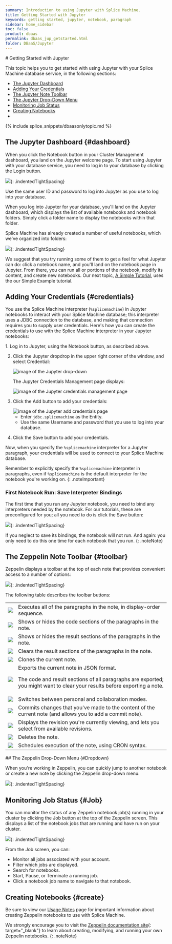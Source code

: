 ```yaml
---
summary: Introduction to using Jupyter with Splice Machine.
title: Getting Started with Jupyter
keywords: getting started, jupyter, notebook, paragraph
sidebar: home_sidebar
toc: false
product: dbaas
permalink: dbaas_jup_getstarted.html
folder: DBaaS/Jupyter
---
```

<section>
<div class="TopicContent" data-swiftype-index="true" markdown="1">
# Getting Started with Jupyter

This topic helps you to get started with using Jupyter with your Splice Machine database service, in the following sections:

* [The Jupyter Dashboard](#dashboard)
* [Adding Your Credentials](#credentials)
* [The Jupyter Note Toolbar](#toolbar)
* [The Jupyter Drop-Down Menu](#Dropdown)
* [Monitoring Job Status](#Job)
* [Creating Notebooks](#create)
*
{% include splice_snippets/dbaasonlytopic.md %}


## The Jupyter Dashboard  {#dashboard}

When you click the <span class="CalloutFont">Notebook</span> button in
your Cluster Management dashboard, you land on the Jupyter welcome
page. To start using Jupyter with your database service, you need to
log in to your database by clicking the <span
class="ConsoleLink">Login</span> button.

![](images/Notebooks1.png){: .indentedTightSpacing}

Use the same user ID and password to log into Jupyter as you use to log
into your database.

When you log into Jupyter for your database, you'll land on the
Jupyter dashboard, which displays the list of available notebooks and notebook folders. Simply click a folder name to display the notebooks within that folder.

Splice Machine has already created a number of useful notebooks, which we've organized into folders:

![](images/Jupyter1.png){: .indentedTightSpacing}

We suggest that you try running some of them to get a feel for what
Jupyter can do: click a notebook name, and you'll land on the notebook
page in Jupyter. From there, you can run all or portions of the
notebook, modify its content, and create new notebooks. Our next topic,
[A Simple Tutorial](dbaas_jup_simple.html), uses the our <span
class="CalloutFont">Simple Example</span> tutorial.

## Adding Your Credentials  {#credentials}

You use the Splice Machine interpreter (`%splicemachine`) in Jupyter notebooks to interact with your Splice Machine database; this interpreter uses a JDBC connection to the database, and making that connection requires you to supply user credentials. Here's how you can create the credentials to use with the Splice Machine interpreter in your Jupyter notebooks:

<div class="opsStepsList" markdown="1">
1.  Log in to Jupyter, using the <span class="ConsoleLink">Notebook</span> button, as described above.

2.  Click the <span class="ConsoleLink">Jupyter</span> dropdrop in the upper right corner of the window, and select <span class="ConsoleLink">Credential</span>:

    <img class="indentedSmall" src="images/CloudZepDropdown.png" alt="image of the Jupyter drop-down" />

    The <span class="ConsoleLink">Jupyter Credentials Management</span> page displays:

    <img class="indented" src="images/CloudZepCredentials.png" alt="image of the Jupyter credentials management page" />

3.  Click the <span class="ConsoleLink">Add</span> button to add your credentials:

    <img class="indented" src="images/CloudZepAddCredential.png" alt="image of the Jupyter add credentials page" />

    * Enter `jdbc.splicemachine` as the <span class="ConsoleLink">Entity</span>.
    * Use the same <span class="ConsoleLink">Username</span> and <span class="ConsoleLink">password</span> that you use to log into your database.

4.  Click the <span class="ConsoleLink">Save</span> button to add your credentials.
</div>

Now, when you specify the `%splicemachine` interpreter for a Jupyter paragraph, your credentials will be used to connect to your Splice Machine database.

Remember to explicitly specify the `%splicemachine` interpreter in paragraphs, even if `%splicemachine` is the default interpreter for the notebook you're working on.
{: .noteImportant}

### First Notebook Run: Save Interpreter Bindings

The first time that you run any Jupyter notebook, you need to bind any
interpreters needed by the notebook. For our tutorials, these are
preconfigured for you; all you need to do is click the Save button:

![](images/ZepInterpreters.png){: .indentedTightSpacing}

If you neglect to save its bindings, the notebook will not run. And
again: you only need to do this one time for each notebook that you run.
{: .noteNote}

## The Zeppelin Note Toolbar   {#toolbar}

Zeppelin displays a toolbar at the top of each note that provides
convenient access to a number of options:

![](images/ZepToolbar.png){: .indentedTightSpacing}

The following table describes the toolbar buttons:

<table>
    <tr>
        <td><img src="images/ZepToolbarIcon1.png" class="icon36" /></td>
        <td>Executes all of the paragraphs in the note, in display-order sequence.</td>
    </tr>
    <tr>
        <td><img src="images/ZepToolbarIcon2.png" class="icon36" /></td>
        <td>Shows or hides the code sections of the paragraphs in the note.</td>
    </tr>
    <tr>
        <td><img src="images/ZepToolbarIcon3.png" class="icon36" /></td>
        <td>Shows or hides the result sections of the paragraphs in the note.</td>
    </tr>
    <tr>
        <td><img src="images/ZepToolbarIcon4.png" class="icon36" /></td>
        <td>Clears the result sections of the paragraphs in the note.</td>
    </tr>
    <tr>
        <td><img src="images/ZepToolbarIcon5.png" class="icon36" /></td>
        <td>Clones the current note.</td>
    </tr>
    <tr>
        <td><img src="images/ZepToolbarIcon6.png" class="icon36" /></td>
        <td>Exports the current note in JSON format.
            <p class="noteNote">The code and result sections of all paragraphs are exported; you might want to clear your results before exporting a note.</p></td>
    </tr>
    <tr>
        <td><img src="images/ZepToolbarIcon7.png" class="icon36" /></td>
        <td>Switches between personal and collaboration modes.</td>
    </tr>
    <tr>
        <td><img src="images/ZepToolbarIcon8.png" class="icon36" /></td>
        <td>Commits changes that you've made to the content of the current note (and allows you to add a commit note).</td>
    </tr>
    <tr>
        <td><img src="images/ZepToolbarIcon9.png" class="icon72" /></td>
        <td>Displays the revision you're currently viewing, and lets you select from available revisions.</td>
    </tr>
    <tr>
        <td><img src="images/ZepToolbarIcon12.png" class="icon36" /></td>
        <td>Deletes the note.</td>
    </tr>
    <tr>
        <td><img src="images/ZepToolbarIcon13.png" class="icon36" /></td>
        <td>Schedules execution of the note, using CRON syntax.</td>
    </tr>
</table>
## The Zeppelin Drop-Down Menu   {#Dropdown}

When you're working in Zeppelin, you can quickly jump to another
notebook or create a new note by clicking the <span
class="ConsoleLink">Zeppelin</span> drop-down menu:

![](images/zepdropdown.png){: .indentedTightSpacing}

## Monitoring Job Status   {#Job}

You can monitor the status of any Zeppelin notebook job(s) running in
your cluster by clicking the <span class="ConsoleLink">Job</span> button
at the top of the Zeppelin screen. This displays a list of the notebook
jobs that are running and have run on your cluster.

![](images/ZepJobs1.png){: .indentedTightSpacing}

From the <span class="ConsoleLink">Job</span> screen, you can:

* Monitor all jobs associated with your account.
* Filter which jobs are displayed.
* Search for notebooks.
* Start, Pause, or Terminate a running job.
* Click a notebook job name to navigate to that notebook.

## Creating Notebooks   {#create}

Be sure to view our [Usage Notes](dbaas_zep_notes.html) page for
important information about creating Zeppelin notebooks to use with
Splice Machine.

We strongly encourage you to visit the [Zeppelin documentation
site][1]{: target="_blank"} to learn about creating, modifying, and
running your own Zeppelin notebooks.
{: .noteNote}

</div>
</section>



[1]: https://zeppelin.apache.org/docs/
